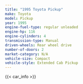 ```yaml
---
title: "1995 Toyota Pickup"
make: Toyota
model: Pickup
year: 1995
engine-fuel-type: regular unleaded
engine-hp: 116
engine-cylinders: 4
transmission-type: Manual
driven-wheels: Rear wheel drive
number-of-doors: 2
market-category: N/A
vehicle-size: Compact
vehicle-style: Extended Cab Pickup
---
```


{{< car_info >}}
